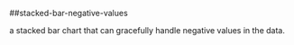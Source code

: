 ##stacked-bar-negative-values

a stacked bar chart that can gracefully handle negative values in the data.
